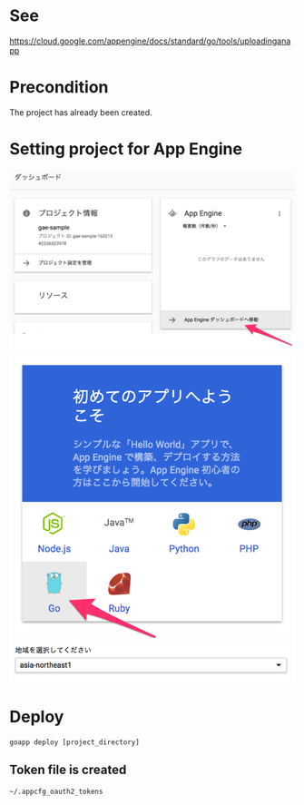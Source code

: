 # See
https://cloud.google.com/appengine/docs/standard/go/tools/uploadinganapp


# Precondition
The project has already been created.

# Setting project for App Engine 
![deploy-01](img/deploy-01.png)
![deploy-02](img/deploy-02.png)
![deploy-03](img/deploy-03.png)


# Deploy

```test
goapp deploy [project_directory]
```

## Token file is created
```
~/.appcfg_oauth2_tokens
```
